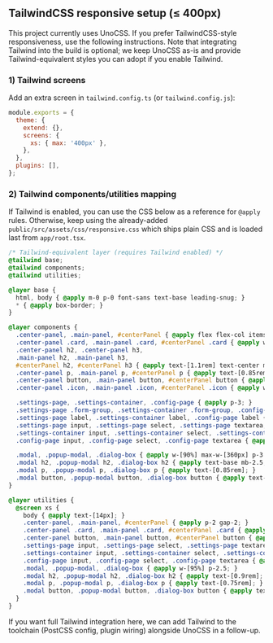 ## TailwindCSS responsive setup (≤ 400px)

This project currently uses UnoCSS. If you prefer TailwindCSS-style responsiveness, use the following instructions. Note that integrating Tailwind into the build is optional; we keep UnoCSS as-is and provide Tailwind-equivalent styles you can adopt if you enable Tailwind.

### 1) Tailwind screens
Add an extra screen in `tailwind.config.ts` (or `tailwind.config.js`):

```js
module.exports = {
  theme: {
    extend: {},
    screens: {
      xs: { max: '400px' },
    },
  },
  plugins: [],
};
```

### 2) Tailwind components/utilities mapping
If Tailwind is enabled, you can use the CSS below as a reference for `@apply` rules. Otherwise, keep using the already-added `public/src/assets/css/responsive.css` which ships plain CSS and is loaded last from `app/root.tsx`.

```css
/* Tailwind-equivalent layer (requires Tailwind enabled) */
@tailwind base;
@tailwind components;
@tailwind utilities;

@layer base {
  html, body { @apply m-0 p-0 font-sans text-base leading-snug; }
  * { @apply box-border; }
}

@layer components {
  .center-panel, .main-panel, #centerPanel { @apply flex flex-col items-center p-3 gap-3; }
  .center-panel .card, .main-panel .card, #centerPanel .card { @apply w-full max-w-[340px] p-3 text-[0.9rem] rounded-xl shadow; }
  .center-panel h2, .center-panel h3,
  .main-panel h2, .main-panel h3,
  #centerPanel h2, #centerPanel h3 { @apply text-[1.1rem] text-center my-1.5; }
  .center-panel p, .main-panel p, #centerPanel p { @apply text-[0.85rem] my-1; }
  .center-panel button, .main-panel button, #centerPanel button { @apply text-[0.9rem] py-2 px-3.5 rounded-lg; }
  .center-panel .icon, .main-panel .icon, #centerPanel .icon { @apply w-6 h-6; }

  .settings-page, .settings-container, .config-page { @apply p-3; }
  .settings-page .form-group, .settings-container .form-group, .config-page .form-group { @apply w-full mb-3; }
  .settings-page label, .settings-container label, .config-page label { @apply text-[0.9rem] mb-1 block; }
  .settings-page input, .settings-page select, .settings-page textarea,
  .settings-container input, .settings-container select, .settings-container textarea,
  .config-page input, .config-page select, .config-page textarea { @apply w-full p-2.5 text-[0.9rem] rounded-lg border border-gray-300; }

  .modal, .popup-modal, .dialog-box { @apply w-[90%] max-w-[360px] p-3.5 bg-white rounded-xl shadow-lg; }
  .modal h2, .popup-modal h2, .dialog-box h2 { @apply text-base mb-2.5; }
  .modal p, .popup-modal p, .dialog-box p { @apply text-[0.85rem]; }
  .modal button, .popup-modal button, .dialog-box button { @apply text-[0.85rem] py-1.5 px-3 rounded-lg; }
}

@layer utilities {
  @screen xs {
    body { @apply text-[14px]; }
    .center-panel, .main-panel, #centerPanel { @apply p-2 gap-2; }
    .center-panel .card, .main-panel .card, #centerPanel .card { @apply p-2 text-[0.8rem]; }
    .center-panel button, .main-panel button, #centerPanel button { @apply text-[0.8rem] py-1.5 px-2.5; }
    .settings-page input, .settings-page select, .settings-page textarea,
    .settings-container input, .settings-container select, .settings-container textarea,
    .config-page input, .config-page select, .config-page textarea { @apply text-[0.8rem] p-2; }
    .modal, .popup-modal, .dialog-box { @apply w-[95%] p-2.5; }
    .modal h2, .popup-modal h2, .dialog-box h2 { @apply text-[0.9rem]; }
    .modal p, .popup-modal p, .dialog-box p { @apply text-[0.75rem]; }
    .modal button, .popup-modal button, .dialog-box button { @apply text-[0.8rem] py-1.5 px-2.5; }
  }
}
```

If you want full Tailwind integration here, we can add Tailwind to the toolchain (PostCSS config, plugin wiring) alongside UnoCSS in a follow-up.

